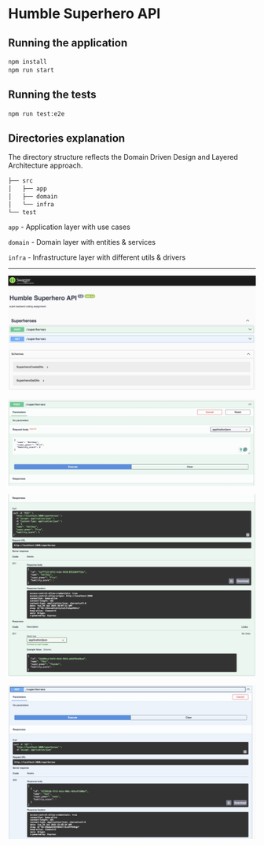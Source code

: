 # Humble Superhero API

## Running the application

```bash
npm install
npm run start
```

## Running the tests

```bash
npm run test:e2e
```

## Directories explanation

The directory structure reflects the Domain Driven Design and Layered Architecture approach.

```
├── src
│   ├── app
│   ├── domain
│   └── infra
└── test
```

`app` - Application layer with use cases

`domain` - Domain layer with entities & services

`infra` - Infrastructure layer with different utils & drivers

---

![Swagger API](assets/1.jpg)

![Swagger method doc](assets/2.jpg)

![Swagger method doc](assets/3.jpg)

![Swagger method doc](assets/4.jpg)
